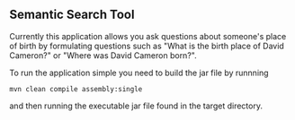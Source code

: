 ## Semantic Search Tool

Currently this application allows you ask questions about someone's place of birth by formulating questions such as "What is the birth place of David Cameron?" or "Where was David Cameron born?".

To run the application simple you need to build the jar file by runnning

    mvn clean compile assembly:single

and then running the executable jar file found in the target directory.